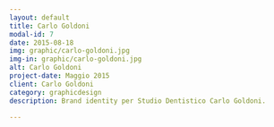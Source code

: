 ```yaml
---
layout: default
title: Carlo Goldoni
modal-id: 7
date: 2015-08-18
img: graphic/carlo-goldoni.jpg
img-in: graphic/carlo-goldoni.jpg
alt: Carlo Goldoni
project-date: Maggio 2015
client: Carlo Goldoni
category: graphicdesign
description: Brand identity per Studio Dentistico Carlo Goldoni.

---
```

